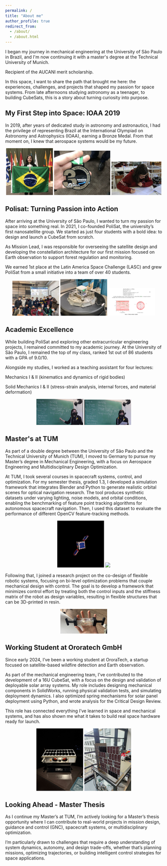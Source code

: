 ```yaml
---
permalink: /
title: "About me"
author_profile: true
redirect_from: 
  - /about/
  - /about.html
---
```


I began my journey in mechanical engineering at the University of São Paulo in Brazil, and I'm now continuing it with a master's degree at the Technical University of Munich. 

Recipient of the AUCANI merit scholarship.

In this space, I want to share the path that brought me here: the experiences, challenges, and projects that shaped my passion for space systems. From late afternoons studying astronomy as a teenager, to building CubeSats, this is a story about turning curiosity into purpose.

My First Step into Space: IOAA 2019
------
In 2019, after years of dedicated study in astronomy and astronautics, I had the privilege of representing Brazil at the International Olympiad on Astronomy and Astrophysics (IOAA), earning a Bronze Medal. From that moment on, I knew that aerospace systems would be my future.

<p align="center">
  <img src="images\ioaa3.jpeg" width="150"/>
  <img src="images\ioaa4.png" width="180"/>
  <img src="images\ioaa1.jpeg" width="160"/>
</p>

Polisat: Turning Passion into Action
------
After arriving at the University of São Paulo, I wanted to turn my passion for space into something real. In 2021, I co-founded PoliSat, the university’s first nanosatellite group. We started as just four students with a bold idea: to design and launch a CubeSat from scratch.

As Mission Lead, I was responsible for overseeing the satellite design and developing the constellation architecture for our first mission focused on Earth observation to support forest regulation and monitoring.

We earned 1st place at the Latin America Space Challenge (LASC) and grew PoliSat from a small initiative into a team of over 40 students.

<p align="center">
  <img src="images\polisat1.jpeg" width="150"/>
  <img src="images\polisat2.png" width="150"/>
  <img src="images\polisat3.png" width="150"/>
</p>

Academic Excellence 
------
While building PoliSat and exploring other extracurricular engineering projects, I remained committed to my academic journey. At the University of São Paulo, I remained the top of my class, ranked 1st out of 86 students with a GPA of 9.0/10.

Alongside my studies, I worked as a teaching assistant for four lectures:

Mechanics I & II (kinematics and dynamics of rigid bodies)

Solid Mechanics I & II (stress-strain analysis, internal forces, and material deformation)

<p align="center">
  <img src="images\teach1.jpeg" width="150"/>
  <img src="images\teach2.jpeg" width="150"/>
</p>


Master's at TUM
------
As part of a double degree between the University of São Paulo and the Technical University of Munich (TUM), I moved to Germany to pursue my Master’s degree in Mechanical Engineering, with a focus on Aerospace Engineering and Multidisciplinary Design Optimization.

At TUM, I took several courses in spacecraft systems, control, and optimization. For my semester thesis, graded 1.3, I developed a simulation framework that integrates Blender and Python to generate realistic orbital scenes for optical navigation research. The tool produces synthetic datasets under varying lighting, noise models, and orbital conditions, enabling the benchmarking of feature point tracking algorithms for autonomous spacecraft navigation. Then, I used this dataset to evaluate the performance of different OpenCV feature-tracking methods.

<p align="center">
  <img src="images\move1 (2).png" width="150"/>
  <img src="images\example5.png" width="150"/>
</p>

Following that, I joined a research project on the co-design of flexible robotic systems, focusing on bi-level optimization problems that couple mechanical design with control. The goal is to develop a framework that minimizes control effort by treating both the control inputs and the stiffness matrix of the robot as design variables, resulting in flexible structures that can be 3D-printed in resin.

<p align="center">
  <img src="images\IMG_6701.jpeg" width="150"/>
</p>

Working Student at Ororatech GmbH
------
Since early 2024, I’ve been a working student at OroraTech, a startup focused on satellite-based wildfire detection and Earth observation.

As part of the mechanical engineering team, I’ve contributed to the development of a 16U CubeSat, with a focus on the design and validation of deployable solar array systems. My role includes designing mechanical components in SolidWorks, running physical validation tests, and simulating deployment dynamics. I also optimized spring mechanisms for solar panel deployment using Python, and wrote analysis for the Critical Design Review.

This role has connected everything I’ve learned in space and mechanical systems, and has also shown me what it takes to build real space hardware ready for launch.

<p align="center">
  <img src="images\orora1.jpeg" width="150"/>
  <img src="images\orora2.jpg" width="150"/>
</p>

Looking Ahead - Master Thesis
------
As I continue my Master’s at TUM, I’m actively looking for a Master’s thesis opportunity where I can contribute to real-world projects in mission design, guidance and control (GNC), spacecraft systems, or multidisciplinary optimization.

I’m particularly drawn to challenges that require a deep understanding of system dynamics, autonomy, and design trade-offs, whether that’s planning missions, optimizing trajectories, or building intelligent control strategies for space applications.
